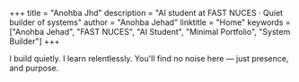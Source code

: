 +++
title = "Anohba Jhd"
description = "AI student at FAST NUCES · Quiet builder of systems"
author = "Anohba Jehad"
linktitle = "Home"
keywords = ["Anohba Jehad", "FAST NUCES", "AI Student", "Minimal Portfolio", "System Builder"]
+++

I build quietly. 
I learn relentlessly. 
You'll find no noise here — just presence, and purpose.
